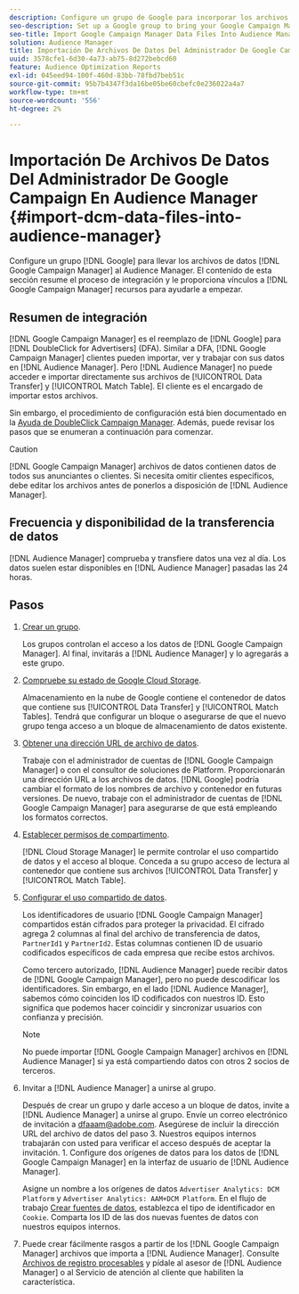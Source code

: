 ```yaml
---
description: Configure un grupo de Google para incorporar los archivos de datos de Google Campaign Manager al Audience Manager. El contenido de esta sección resume el proceso de integración y le proporciona vínculos a recursos de Google Campaign Manager para ayudarle a empezar.
seo-description: Set up a Google group to bring your Google Campaign Manager data files into Audience Manager. The content in this section summarizes the integration process and provides you with links to Google Campaign Manager resources to help you get started.
seo-title: Import Google Campaign Manager Data Files Into Audience Manager
solution: Audience Manager
title: Importación De Archivos De Datos Del Administrador De Google Campaign En Audience Manager
uuid: 3578cfe1-6d30-4a73-ab75-8d272bebcd60
feature: Audience Optimization Reports
exl-id: 045eed94-100f-460d-83bb-78fbd7beb51c
source-git-commit: 95b7b4347f3da16be05be60cbefc0e236022a4a7
workflow-type: tm+mt
source-wordcount: '556'
ht-degree: 2%

---
```


# Importación De Archivos De Datos Del Administrador De Google Campaign En Audience Manager {#import-dcm-data-files-into-audience-manager}

Configure un grupo [!DNL Google] para llevar los archivos de datos [!DNL Google Campaign Manager] al Audience Manager. El contenido de esta sección resume el proceso de integración y le proporciona vínculos a [!DNL Google Campaign Manager] recursos para ayudarle a empezar.

## Resumen de integración

[!DNL Google Campaign Manager] es el reemplazo de [!DNL Google] para [!DNL DoubleClick for Advertisers] (DFA). Similar a DFA, [!DNL Google Campaign Manager] clientes pueden importar, ver y trabajar con sus datos en [!DNL Audience Manager]. Pero [!DNL Audience Manager] no puede acceder e importar directamente sus archivos de [!UICONTROL Data Transfer] y [!UICONTROL Match Table]. El cliente es el encargado de importar estos archivos.

Sin embargo, el procedimiento de configuración está bien documentado en la [Ayuda de DoubleClick Campaign Manager](https://support.google.com/dcm/partner/answer/2941575?hl=en&amp;ref_topic=6107456). Además, puede revisar los pasos que se enumeran a continuación para comenzar.

>[!CAUTION]
>
>[!DNL Google Campaign Manager] archivos de datos contienen datos de todos sus anunciantes o clientes. Si necesita omitir clientes específicos, debe editar los archivos antes de ponerlos a disposición de [!DNL Audience Manager].

## Frecuencia y disponibilidad de la transferencia de datos

[!DNL Audience Manager] comprueba y transfiere datos una vez al día. Los datos suelen estar disponibles en [!DNL Audience Manager] pasadas las 24 horas.

## Pasos

1. [Crear un grupo](https://support.google.com/dcm/partner/answer/3370419?hl=en&amp;ref_topic=6107456).

   Los grupos controlan el acceso a los datos de [!DNL Google Campaign Manager]. Al final, invitarás a [!DNL Audience Manager] y lo agregarás a este grupo.

1. [Compruebe su estado de Google Cloud Storage](https://support.google.com/dcm/partner/answer/3370481?hl=en&amp;ref_topic=6107456).

   Almacenamiento en la nube de Google contiene el contenedor de datos que contiene sus [!UICONTROL Data Transfer] y [!UICONTROL Match Tables]. Tendrá que configurar un bloque o asegurarse de que el nuevo grupo tenga acceso a un bloque de almacenamiento de datos existente.

1. [Obtener una dirección URL de archivo de datos](https://support.google.com/dcm/partner/answer/3370482?hl=en&amp;ref_topic=6107456).

   Trabaje con el administrador de cuentas de [!DNL Google Campaign Manager] o con el consultor de soluciones de Platform. Proporcionarán una dirección URL a los archivos de datos. [!DNL Google] podría cambiar el formato de los nombres de archivo y contenedor en futuras versiones. De nuevo, trabaje con el administrador de cuentas de [!DNL Google Campaign Manager] para asegurarse de que está empleando los formatos correctos.

1. [Establecer permisos de compartimento](https://cloud.google.com/storage/docs/cloud-console?csw=1#_bucketpermission).

   [!DNL Cloud Storage Manager] le permite controlar el uso compartido de datos y el acceso al bloque. Conceda a su grupo acceso de lectura al contenedor que contiene sus archivos [!UICONTROL Data Transfer] y [!UICONTROL Match Table].

1. [Configurar el uso compartido de datos](https://support.google.com/dcm/partner/answer/6206106?hl=en).

   Los identificadores de usuario [!DNL Google Campaign Manager] compartidos están cifrados para proteger la privacidad. El cifrado agrega 2 columnas al final del archivo de transferencia de datos, `PartnerId1` y `PartnerId2`. Estas columnas contienen ID de usuario codificados específicos de cada empresa que recibe estos archivos.

   Como tercero autorizado, [!DNL Audience Manager] puede recibir datos de [!DNL Google Campaign Manager], pero no puede descodificar los identificadores. Sin embargo, en el lado [!DNL Audience Manager], sabemos cómo coinciden los ID codificados con nuestros ID. Esto significa que podemos hacer coincidir y sincronizar usuarios con confianza y precisión.

   >[!NOTE]
   >No puede importar [!DNL Google Campaign Manager] archivos en [!DNL Audience Manager] si ya está compartiendo datos con otros 2 socios de terceros.

1. Invitar a [!DNL Audience Manager] a unirse al grupo.

   Después de crear un grupo y darle acceso a un bloque de datos, invite a [!DNL Audience Manager] a unirse al grupo. Envíe un correo electrónico de invitación a dfaaam@adobe.com. Asegúrese de incluir la dirección URL del archivo de datos del paso 3. Nuestros equipos internos trabajarán con usted para verificar el acceso después de aceptar la invitación. 1. Configure dos orígenes de datos para los datos de [!DNL Google Campaign Manager] en la interfaz de usuario de [!DNL Audience Manager].

   Asigne un nombre a los orígenes de datos `Advertiser Analytics: DCM Platform` y `Advertiser Analytics: AAM+DCM Platform`. En el flujo de trabajo [Crear fuentes de datos](../../../features/manage-datasources.md#create-data-source), establezca el tipo de identificador en `Cookie`. Comparta los ID de las dos nuevas fuentes de datos con nuestros equipos internos.

1. Puede crear fácilmente rasgos a partir de los [!DNL Google Campaign Manager] archivos que importa a [!DNL Audience Manager]. Consulte [Archivos de registro procesables](../../../integration/media-data-integration/actionable-log-files.md) y pídale al asesor de [!DNL Audience Manager] o al Servicio de atención al cliente que habiliten la característica.
